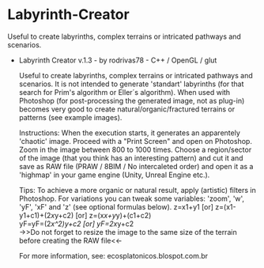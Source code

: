 # Labyrinth-Creator
Useful to create labyrinths, complex terrains or intricated pathways and scenarios.


*  Labyrinth Creator  v.1.3 -  by  rodrivas78  -  C++ / OpenGL / glut

   Useful to create labyrinths, complex terrains or intricated pathways and scenarios.
   It is not intended to generate 'standart' labyrinths (for that search for Prim's algorithm or Eller´s algorithm).
   When used with Photoshop (for post-processing the generated image, not as plug-in) becomes very good to create 
   natural/organic/fractured terrains or patterns (see example images). 

   Instructions: 
   When the execution starts, it generates an apparentely 'chaotic' image. Proceed with a "Print Screen" and 
   open on Photoshop. Zoom in the image between 800 to 1000 times. Choose a region/sector 
   of the image (that you think has an interesting pattern) and cut it and save as RAW file
   (PRAW / 8BIM / No intercaleted order) and open it as  a 'highmap' in your game engine (Unity, Unreal Engine etc.). 

   Tips:
   To achieve a more organic or natural result, apply (artistic) filters in Photoshop.
   For variations you can tweak some variables: 'zoom', 'w', 'yF', 'xF' and 'z' (see optional formulas below).
   z=x1+y1  [or] z=(x1-y1+c1)+(2*x*y+c2)  [or]  z=(x*x+y*y)+(c1+c2)  
   yF=yF=(2*x^2)*y+c2   [or]   yF=2*x*y+c2  
   ->>Do not forget to resize the image to the same size of the terrain before creating the RAW file<<-
   
   For more information, see:
   ecosplatonicos.blospot.com.br
